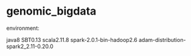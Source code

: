 # genomic_bigdata

environment:

java8
SBT0.13
scala2.11.8
spark-2.0.1-bin-hadoop2.6
adam-distribution-spark2_2.11-0.20.0

